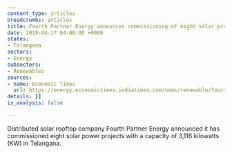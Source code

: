 ```yaml
---
content_type: articles
breadcrumbs: articles
title: Fourth Partner Energy announces commissioning of eight solar projects
date: 2019-04-17 04:00:00 +0000
states:
- Telangana
sectors:
- Energy
subsectors:
- Renewables
sources:
- name: Economic Times
  url: https://energy.economictimes.indiatimes.com/news/renewable/fourth-partner-energy-sets-up-3000-kw-solar-projects-in-telangana/68811849
details: []
is_analysis: false

---
```

Distributed solar rooftop company Fourth Partner Energy announced it has commissioned eight solar power projects with a capacity of 3,116 kilowatts (KW) in Telangana.